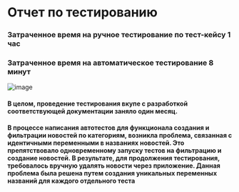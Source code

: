 # Отчет по тестированию
### Затраченное время на ручное тестирование по тест-кейсу 1 час
### Затраченное время на автоматическое тестирование 8 минут

![image](https://github.com/NikitkaGordeev/Diplom/assets/130284238/d9f6cb0b-f2b2-4609-b953-42f99482e3c2)

#### В целом, проведение тестирования вкупе с разработкой соответствующей документации заняло один месяц. 
#### В процессе написания автотестов для функционала создания и фильтрации новостей по категориям, возникла проблема, связанная с идентичными переменными в названиях новостей. Это препятствовало одновременному запуску тестов на фильтрацию и создание новостей. В результате, для продолжения тестирования, требовалось вручную удалять новости через приложение. Данная проблема была решена путем создания уникальных переменных названий для каждого отдельного теста
